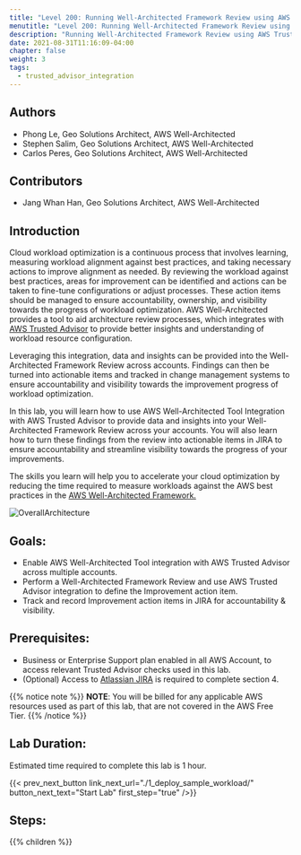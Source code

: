 ```yaml
---
title: "Level 200: Running Well-Architected Framework Review using AWS Trusted Advisor Integration"
menutitle: "Level 200: Running Well-Architected Framework Review using AWS Trusted Advisor Integration"
description: "Running Well-Architected Framework Review using AWS Trusted Advisor Integration"
date: 2021-08-31T11:16:09-04:00
chapter: false
weight: 3
tags:
  - trusted_advisor_integration
---
```

## Authors

* Phong Le, Geo Solutions Architect, AWS Well-Architected
* Stephen Salim, Geo Solutions Architect, AWS Well-Architected
* Carlos Peres, Geo Solutions Architect, AWS Well-Architected

## Contributors
* Jang Whan Han, Geo Solutions Architect, AWS Well-Architected

## Introduction


Cloud workload optimization is a continuous process that involves learning, measuring workload alignment against best practices, and taking necessary actions to improve alignment as needed. By reviewing the workload against best practices, areas for improvement can be identified and actions can be taken to fine-tune configurations or adjust processes. These action items should be managed to ensure accountability, ownership, and visibility towards the progress of workload optimization. AWS Well-Architected provides a tool to aid architecture review processes, which integrates with [AWS Trusted Advisor](https://aws.amazon.com/premiumsupport/technology/trusted-advisor/) to provide better insights and understanding of workload resource configuration.

Leveraging this integration, data and insights can be provided into the Well-Architected Framework Review across accounts. Findings can then be turned into actionable items and tracked in change management systems to ensure accountability and visibility towards the improvement progress of workload optimization.

In this lab, you will learn how to use AWS Well-Architected Tool Integration with AWS Trusted Advisor to provide data and insights into your Well-Architected Framework Review across your accounts. You will also learn how to turn these findings from the review into actionable items in JIRA to ensure accountability and streamline visibility towards the progress of your improvements.

The skills you learn will help you to accelerate your cloud optimization by reducing the time required to measure workloads against the AWS best practices in the [AWS Well-Architected Framework.](https://aws.amazon.com/architecture/well-architected/)


![OverallArchitecture](/watool/200_Running_WAFR_using_Trusted_Advisor_Integration/Images/overall_architecture_00.png)


## Goals:

* Enable AWS Well-Architected Tool integration with AWS Trusted Advisor across multiple accounts.
* Perform a Well-Architected Framework Review and use AWS Trusted Advisor integration to define the Improvement action item.
* Track and record Improvement action items in JIRA for accountability & visibility.

## Prerequisites:
* Business or Enterprise Support plan enabled in all AWS Account, to access relevant Trusted Advisor checks used in this lab.
* (Optional) Access to [Atlassian JIRA](https://www.atlassian.com/software/jira) is required to complete section 4.

{{% notice note %}}
**NOTE**: You will be billed for any applicable AWS resources used as part of this lab, that are not covered in the AWS Free Tier.
{{% /notice %}}

## Lab Duration:
Estimated time required to complete this lab is 1 hour.

{{< prev_next_button link_next_url="./1_deploy_sample_workload/" button_next_text="Start Lab" first_step="true" />}}

## Steps:
{{% children  %}}
